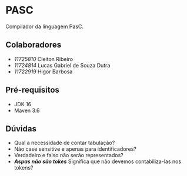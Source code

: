 # PASC

Compilador da linguagem PasC.

## Colaboradores

- *11725810*  Cleiton Ribeiro
- *11724814*  Lucas Gabriel de Souza Dutra
- *11722919*  Higor Barbosa

## Pré-requisitos

- JDK 16
- Maven 3.6

## Dúvidas

- Qual a necessidade de contar tabulação?
- Não case sensitive e apenas para identificadores?
- Verdadeiro e falso não serão representados?
- **_Aspas não são tokes_** Significa que não devemos contabiliza-las nos tokens?



